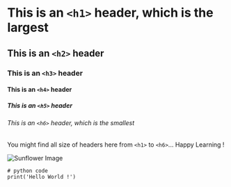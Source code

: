 # This is an `<h1>` header, which is the largest

## This is an `<h2>` header

### This is an `<h3>` header

#### This is an `<h4>` header

##### This is an `<h5>` header

###### This is an `<h6>` header, which is the smallest

You might find all size of headers here from `<h1>` to `<h6>`... Happy Learning !

![Sunflower Image](https://github.com/Eakta08/skills-communicate-using-markdown/assets/131867852/b82771e8-b9fc-4d1a-9a56-5ce2eebdadbd)

```
# python code
print('Hello World !')
```
